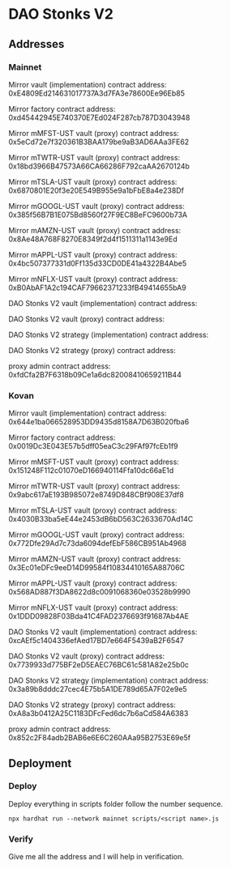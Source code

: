 # DAO Stonks V2

## Addresses

### Mainnet

Mirror vault (implementation) contract address: 0xE4809Ed214631017737A3d7FA3e78600Ee96Eb85

Mirror factory contract address: 0xd45442945E740370E7Ed024F287cb787D3043948

Mirror mMFST-UST vault (proxy) contract address: 0x5eCd72e7f320361B3BAA179be9aB3AD6AAa3FE62

Mirror mTWTR-UST vault (proxy) contract address: 0x18bd3966B47573A66CA66286F792caAA2670124b

Mirror mTSLA-UST vault (proxy) contract address: 0x6870801E20f3e20E549B955e9a1bFbE8a4e238Df

Mirror mGOOGL-UST vault (proxy) contract address: 0x385f56B7B1E075Bd8560f27F9EC8BeFC9600b73A

Mirror mAMZN-UST vault (proxy) contract address: 0x8Ae48A768F8270E8349f2d4f1511311a1143e9Ed

Mirror mAPPL-UST vault (proxy) contract address: 0x4bc507377331d0Ff135d33CD0DE41a4322B4Abe5

Mirror mNFLX-UST vault (proxy) contract address: 0xB0AbAF1A2c194CAF79662371233fB49414655bA9

DAO Stonks V2 vault (implementation) contract address: 

DAO Stonks V2 vault (proxy) contract address: 

DAO Stonks V2 strategy (implementation) contract address: 

DAO Stonks V2 strategy (proxy) contract address: 

proxy admin contract address: 0xfdCfa2B7F6318b09Ce1a6dc82008410659211B44

### Kovan

Mirror vault (implementation) contract address: 0x644e1ba066528953DD9435d8158A7D63B020fba6

Mirror factory contract address: 0x0019Dc3E043E57b5dff05eaC3c29FAf97fcEb1f9

Mirror mMSFT-UST vault (proxy) contract address: 0x151248F112c01070eD166940114Ffa10dc66aE1d

Mirror mTWTR-UST vault (proxy) contract address: 0x9abc617aE193B985072e8749D848CBf908E37df8

Mirror mTSLA-UST vault (proxy) contract address: 0x4030B33ba5eE44e2453dB6bD563C2633670Ad14C

Mirror mGOOGL-UST vault (proxy) contract address: 0x772Dfe29Ad7c73da6094defEbF586CB951Ab4968

Mirror mAMZN-UST vault (proxy) contract address: 0x3Ec01eDFc9eeD14D99584f10834410165A88706C

Mirror mAPPL-UST vault (proxy) contract address: 0x568AD887f3DA8622d8c0091068360e03528b9990

Mirror mNFLX-UST vault (proxy) contract address: 0x1DDD09828F03Bda41C4FAD2376693f91687Ab4AE

DAO Stonks V2 vault (implementation) contract address: 0xcAEf5c1404336efAed17BD7e664F5439aB2F6547

DAO Stonks V2 vault (proxy) contract address: 0x7739933d775BF2eD5EAEC76BC61c581A82e25b0c

DAO Stonks V2 strategy (implementation) contract address: 0x3a89b8dddc27cec4E75b5A1DE789d65A7F02e9e5

DAO Stonks V2 strategy (proxy) contract address: 0xA8a3b0412A25C1183DFcFed6dc7b6aCd584A6383

proxy admin contract address: 0x852c2F84adb2BAB6e6E6C260AAa95B2753E69e5f

## Deployment

### Deploy

Deploy everything in scripts folder follow the number sequence.

```
npx hardhat run --network mainnet scripts/<script name>.js
```

### Verify
Give me all the address and I will help in verification.
